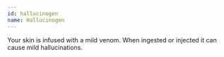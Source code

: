 ```yaml
---
id: hallucinogen
name: Hallucinogen
---
```

Your skin is infused with a mild venom. When ingested or injected it can cause mild hallucinations.

